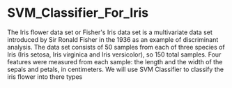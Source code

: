 # SVM_Classifier_For_Iris
The Iris flower data set or Fisher's Iris data set is a multivariate data set introduced by Sir Ronald Fisher in the 1936 as an example of discriminant analysis.
The data set consists of 50 samples from each of three species of Iris (Iris setosa, Iris virginica and Iris versicolor), so 150 total samples. 
Four features were measured from each sample: the length and the width of the sepals and petals, in centimeters.
We will use SVM Classifier to classify the iris flower into there types
